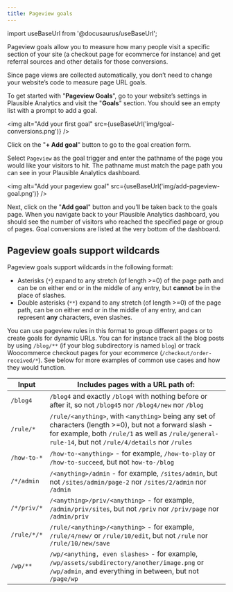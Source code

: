 ```yaml
---
title: Pageview goals
---
```


import useBaseUrl from '@docusaurus/useBaseUrl';

Pageview goals allow you to measure how many people visit a specific section of your site (a checkout page for ecommerce for instance) and get referral sources and other details for those conversions. 

Since page views are collected automatically, you don’t need to change your website’s code to measure page URL goals.

To get started with "**Pageview Goals**", go to your website’s settings in Plausible Analytics and visit the "**Goals**" section. You should see an empty list with a prompt to add a goal.

<img alt="Add your first goal" src={useBaseUrl('img/goal-conversions.png')} />

Click on the "**+ Add goal**" button to go to the goal creation form.

Select `Pageview` as the goal trigger and enter the pathname of the page you would like your visitors to hit. The pathname must match the page path you can see in your Plausible Analytics dashboard.

<img alt="Add your pageview goal" src={useBaseUrl('img/add-pageview-goal.png')} />

Next, click on the "**Add goal**" button and you’ll be taken back to the goals page. When you navigate back to your Plausible Analytics dashboard, you should see the number of visitors who reached the specified page or group of pages. Goal conversions are listed at the very bottom of the dashboard.

## Pageview goals support wildcards

Pageview goals support wildcards in the following format:

- Asterisks (`*`) expand to any stretch (of length >=0) of the page path and can be on either end or in the middle of any entry, but **cannot** be in the place of slashes.
- Double asterisks (`**`) expand to any stretch (of length >=0) of the page path, can be on either end or in the middle of any entry, and can represent **any** characters, even slashes.

You can use pageview rules in this format to group different pages or to create goals for dynamic URLs. You can for instance track all the blog posts by using `/blog/**` (if your blog subdirectory is named `blog`) or track Woocommerce checkout pages for your ecommerce (`/checkout/order-received/*`). See below for more examples of common use cases and how they would function.

| Input | Includes pages with a URL path of: |
| ------------- | ------------- |
| `/blog4` | `/blog4` and exactly `/blog4` with nothing before or after it, so not `/blog45` nor `/blog4/new` nor `/blog` |
| `/rule/*` | `/rule/<anything>`, with `<anything>` being any set of characters (length >=0), but not a forward slash - for example, both `/rule/1` as well as `/rule/general-rule-14`, but not `/rule/4/details` nor `/rules` |
| `/how-to-*` | `/how-to-<anything>` - for example, `/how-to-play` or `/how-to-succeed`, but not `how-to-/blog` |
| `/*/admin` | `/<anything>/admin` - for example, `/sites/admin`, but not `/sites/admin/page-2` nor `/sites/2/admin` nor `/admin` |
| `/*/priv/*` | `/<anything>/priv/<anything>` - for example, `/admin/priv/sites`, but not `/priv` nor `/priv/page` nor `/admin/priv` |
| `/rule/*/*` | `/rule/<anything>/<anything>` - for example, `/rule/4/new/` or `/rule/10/edit`, but not `/rule` nor `/rule/10/new/save` |
| `/wp/**` | `/wp/<anything, even slashes>` - for example, `/wp/assets/subdirectory/another/image.png` or `/wp/admin`, and everything in between, but not `/page/wp`

<br />
